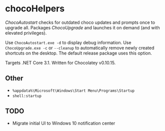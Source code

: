 # chocoHelpers
_ChocoAutostart_ checks for outdated choco updates and prompts once to upgrade all. Packages _ChocoUpgrade_ and launches it on demand (and with elevated privileges).

Use `ChocoAutostart.exe -d` to display debug information.
Use `ChocoUpgrade.exe -c` or `--cleanup` to automatically remove newly created shortcuts on the desktop. The default release package uses this option.

Targets .NET Core 3.1. Written for Chocolatey v0.10.15.

## Other
* `%appdata%\Microsoft\Windows\Start Menu\Programs\Startup`
* `shell:startup`

## TODO
* Migrate initial UI to Windows 10 notification center
